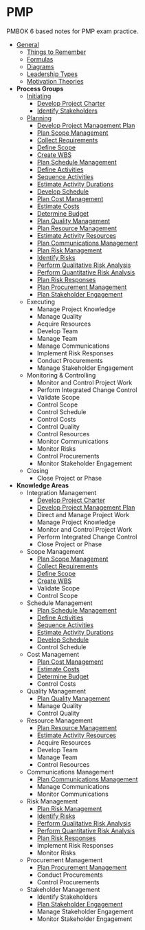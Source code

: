 # PMP

PMBOK 6 based notes for PMP exam practice. 

- [General](general)
  - [Things to Remember](general/things-to-remember.md)
  - [Formulas](general/formulas.md)
  - [Diagrams](general/diagrams.md)
  - [Leadership Types](general/leadership-types.md)
  - [Motivation Theories](general/motivation-theories.md)
- **Process Groups**
  - [Initiating](initiating)
    - [Develop Project Charter](initiating/develop-project-charter.md)
    - [Identify Stakeholders](initiating/identify-stakeholders.md)
  - [Planning](planning)
    - [Develop Project Management Plan](planning/develop-project-management-plan)
    - [Plan Scope Management](planning/plan-scope-management)
    - [Collect Requirements](planning/collect-requirements)
    - [Define Scope](planning/define-scope)
    - [Create WBS](planning/create-wbs)
    - [Plan Schedule Management](planning/plan-schedule-management)
    - [Define Activities](planning/define-activities)
    - [Sequence Activities](planning/sequence-activities)
    - [Estimate Activity Durations](planning/estimate-activity-durations)
    - [Develop Schedule](planning/develop-schedule)
    - [Plan Cost Management](planning/plan-cost-management)
    - [Estimate Costs](planning/estimate-costs)
    - [Determine Budget](planning/determine-budget)
    - [Plan Quality Management](planning/plan-quality-management)
    - [Plan Resource Management](planning/plan-resource-management)
    - [Estimate Activity Resources](planning/estimate-activity-resources)
    - [Plan Communications Management](planning/plan-communications-management)
    - [Plan Risk Management](planning/plan-risk-management)
    - [Identify Risks](planning/identify-risks)
    - [Perform Qualitative Risk Analysis](planning/perform-qualitative-risk-analysis)
    - [Perform Quantitative Risk Analysis](planning/perform-quantitative-risk-analysis)
    - [Plan Risk Responses](planning/plan-risk-responses)
    - [Plan Procurement Management](planning/plan-procurement-management)
    - [Plan Stakeholder Engagement](planning/plan-stakeholder-engagement)
  - Executing
    - Manage Project Knowledge
    - Manage Quality
    - Acquire Resources
    - Develop Team
    - Manage Team
    - Manage Communications
    - Implement Risk Responses
    - Conduct Procurements
    - Manage Stakeholder Engagement
  - Monitoring & Controlling
    - Monitor and Control Project Work
    - Perform Integrated Change Control
    - Validate Scope
    - Control Scope
    - Control Schedule
    - Control Costs
    - Control Quality
    - Control Resources
    - Monitor Communications
    - Monitor Risks
    - Control Procurements
    - Monitor Stakeholder Engagement
  - Closing
    - Close Project or Phase
- **Knowledge Areas**
  - Integration Management
    - [Develop Project Charter](initiating/develop-project-charter.md)
    - [Develop Project Management Plan](planning/develop-project-management-plan)
    - Direct and Manage Project Work
    - Manage Project Knowledge
    - Monitor and Control Project Work
    - Perform Integrated Change Control
    - Close Project or Phase
  - Scope Management
    - [Plan Scope Management](planning/plan-scope-management)
    - [Collect Requirements](planning/collect-requirements)
    - [Define Scope](planning/define-scope)
    - [Create WBS](planning/create-wbs)
    - Validate Scope
    - Control Scope
  - Schedule Management
    - [Plan Schedule Management](planning/plan-schedule-management)
    - [Define Activities](planning/define-activities)
    - [Sequence Activities](planning/sequence-activities)
    - [Estimate Activity Durations](planning/estimate-activity-durations)
    - [Develop Schedule](planning/develop-schedule)
    - Control Schedule
  - Cost Management
    - [Plan Cost Management](planning/plan-cost-management)
    - [Estimate Costs](planning/estimate-costs)
    - [Determine Budget](planning/determine-budget)
    - Control Costs
  - Quality Management
    - [Plan Quality Management](planning/plan-quality-management)
    - Manage Quality
    - Control Quality
  - Resource Management
    - [Plan Resource Management](planning/plan-resource-management)
    - [Estimate Activity Resources](planning/estimate-activity-resources)
    - Acquire Resources
    - Develop Team
    - Manage Team
    - Control Resources
  - Communications Management
    - [Plan Communications Management](planning/plan-communications-management)
    - Manage Communications
    - Monitor Communications
  - Risk Management
    - [Plan Risk Management](planning/plan-risk-management)
    - [Identify Risks](planning/identify-risks)
    - [Perform Qualitative Risk Analysis](planning/perform-qualitative-risk-analysis)
    - [Perform Quantitative Risk Analysis](planning/perform-quantitative-risk-analysis)
    - [Plan Risk Responses](planning/plan-risk-responses)
    - Implement Risk Responses
    - Monitor Risks
  - Procurement Management
    - [Plan Procurement Management](planning/plan-procurement-management)
    - Conduct Procurements
    - Control Procurements
  - Stakeholder Management
    - Identify Stakeholders
    - [Plan Stakeholder Engagement](planning/plan-stakeholder-engagement)
    - Manage Stakeholder Engagement
    - Monitor Stakeholder Engagement

